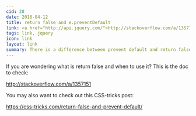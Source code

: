 ```yaml
---
cid: 28
date: 2016-04-12
title: return false and e.preventDefault
link: <a href="http://api.jquery.com/">http://stackoverflow.com/a/1357151</a>
tags: link, jquery
icon: link
layout: link
summary: There is a difference between prevent default and return false, and between jQuery function and plain JavaScript.
---
```


If you are wondering what is return false and when to use it? This is the doc to check:

http://stackoverflow.com/a/1357151

You may also want to check out this CSS-tricks post:

https://css-tricks.com/return-false-and-prevent-default/


